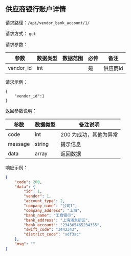 ## 供应商银行账户详情



请求路径：`/api/vendor_bank_account/1/`

请求方式： `get`

请求参数： 

| 参数      | 数据类型 | 数据范围 | 必传 | 备注                                             |
| --------- | -------- | -------- | ---- | ------------------------------------------------ |
| vendor_id | int    |          | 是   | 供应商id |



请求示例：

```
{
    "vendor_id":1
}

```



返回参数说明：

| 参数    | 数据类型 | 备注说明               |
| ------- | -------- | ---------------------- |
| code    | int      | 200 为成功，其他为异常 |
| message | string   | 提示信息               |
| data    | array    | 返回数据               |

响应示例：

```json
{
    "code": 200,
    "data": {
        "id": 1,
        "vendor": 1,
        "account_type": 2,
        "company_name": "公司1",
        "company_address": "上海",
        "bank_name": "工商银行",
        "bank_address": "上海浦东新区",
        "bank_account": "234365465234355",
        "swift_code": "3442343",
        "district_code": "xdf3sc"
    },
    "msg": ""
}

```